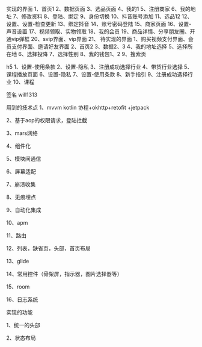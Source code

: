 实现的界面
1、首页1
2、数据页面
3、选品页面
4、我的1
5、注册商家
6、我的地址
7、修改资料
8、登陆、绑定
9、身份切换
10、抖音账号添加
11、选品12
12、设置、设置-检查更新
13、绑定抖音
14、账号密码登陆
15、商家页面
16、设置-声音设置
17、视频领取、实物领取
18、我的会员
19、商品详情、分享朋友圈、开通vip弹框
20、svip界面、vip界面
21、
待实现的界面
1、购买视频支付界面、会员支付界面、邀请好友界面
2、首页2
3、数据2、3
4、我的地址选择
5、选择所在地
6、选择投降
7、选择性别
8、我的钱包1、2
9、搜索页

h5
1、设置-使用条款
2、设置-隐私
3、注册成功选择行业
4、带货行业选择
5、课程播放页面
6、设置-隐私
7、设置-使用条款
8、新手指引
9、注册成功选择行业
10、课程

签名
will1313

用到的技术点
1、mvvm kotlin 协程+okhttp+retofit +jetpack

2、基于aop的权限请求，登陆拦截

3、mars网络

4、组件化

5、模块间通信

6、屏幕适配

7、崩溃收集

8、无痕埋点

9、自动化集成

10、apm

11、路由

12、列表，缺省页，头部，首页布局

13、glide

14、常用控件（骨架屏，指示器，图片选择器等）

15、room

16、日志系统

实现的功能

1、统一的头部

2、状态布局


